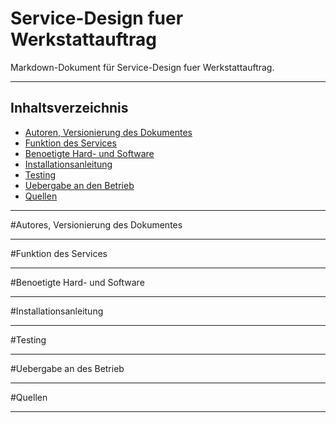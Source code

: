 # Service-Design fuer Werkstattauftrag

Markdown-Dokument für Service-Design fuer Werkstattauftrag.

***

## Inhaltsverzeichnis

* [Autoren, Versionierung des Dokumentes](/)
* [Funktion des Services](/)
* [Benoetigte Hard- und Software](/)
* [Installationsanleitung](/)
* [Testing](/)
* [Uebergabe an den Betrieb](/)
* [Quellen](/)

***

#Autores, Versionierung des Dokumentes

***

#Funktion des Services

***

#Benoetigte Hard- und Software

***

#Installationsanleitung

***

#Testing

***

#Uebergabe an des Betrieb

***

#Quellen

***